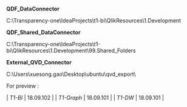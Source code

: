 **QDF_DataConnector**

C:\Transparency-one\IdeaProjects\t1-bi\QlikResources\1.Development

**QDF_Shared_DataConnector**

C:\Transparency-one\IdeaProjects\t1-bi\QlikResources\1.Development\99.Shared_Folders

**External_QVD_Connector**

C:\Users\xuesong.gao\Desktop\ubuntu\qvd_export\



For preview : 

| *T1-BI* | 18.09.102 |
| *T1-Graph* | 18.09.101 |
| *T1-DW*    | 18.09.101 |

